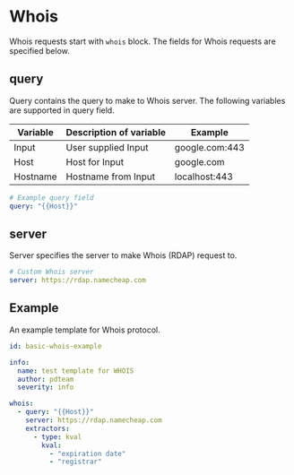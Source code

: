 # Whois

Whois requests start with `whois` block. The fields for Whois requests are specified below.

## query

Query contains the query to make to Whois server. The following variables are supported in query field.

| Variable | Description of variable | Example | 
|----------|-------------------------|---------|
| Input  | User supplied Input | google.com:443 | 
| Host  | Host for Input | google.com | 
| Hostname | Hostname from Input | localhost:443 | 

```yaml
# Example query field
query: "{{Host}}"
```

## server

Server specifies the server to make Whois (RDAP) request to.

```yaml
# Custom Whois server
server: https://rdap.namecheap.com
```

## Example

An example template for Whois protocol.

```yaml
id: basic-whois-example

info:
  name: test template for WHOIS
  author: pdteam
  severity: info

whois:
  - query: "{{Host}}"
    server: https://rdap.namecheap.com
    extractors:
      - type: kval
        kval:
          - "expiration date"
          - "registrar"
```